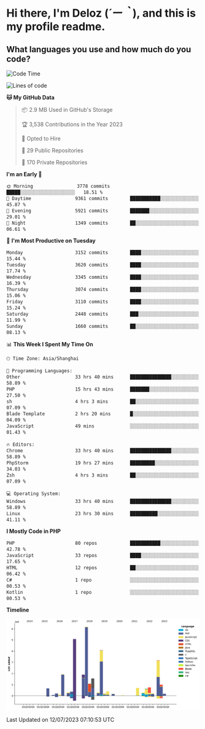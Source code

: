 # **Hi there, I'm Deloz (*´ー｀*), and this is my profile readme.**

## **What languages you use and how much do you code?**

<!--START_SECTION:waka-->
![Code Time](http://img.shields.io/badge/Code%20Time-1%2C887%20hrs%2052%20mins-blue)

![Lines of code](https://img.shields.io/badge/From%20Hello%20World%20I%27ve%20Written-31.3%20million%20lines%20of%20code-blue)

**🐱 My GitHub Data** 

> 📦 2.9 MB Used in GitHub's Storage 
 > 
> 🏆 3,538 Contributions in the Year 2023
 > 
> 💼 Opted to Hire
 > 
> 📜 29 Public Repositories 
 > 
> 🔑 170 Private Repositories 
 > 
**I'm an Early 🐤** 

```text
🌞 Morning                3778 commits        █████░░░░░░░░░░░░░░░░░░░░   18.51 % 
🌆 Daytime                9361 commits        ███████████░░░░░░░░░░░░░░   45.87 % 
🌃 Evening                5921 commits        ███████░░░░░░░░░░░░░░░░░░   29.01 % 
🌙 Night                  1349 commits        ██░░░░░░░░░░░░░░░░░░░░░░░   06.61 % 
```
📅 **I'm Most Productive on Tuesday** 

```text
Monday                   3152 commits        ████░░░░░░░░░░░░░░░░░░░░░   15.44 % 
Tuesday                  3620 commits        ████░░░░░░░░░░░░░░░░░░░░░   17.74 % 
Wednesday                3345 commits        ████░░░░░░░░░░░░░░░░░░░░░   16.39 % 
Thursday                 3074 commits        ████░░░░░░░░░░░░░░░░░░░░░   15.06 % 
Friday                   3110 commits        ████░░░░░░░░░░░░░░░░░░░░░   15.24 % 
Saturday                 2448 commits        ███░░░░░░░░░░░░░░░░░░░░░░   11.99 % 
Sunday                   1660 commits        ██░░░░░░░░░░░░░░░░░░░░░░░   08.13 % 
```


📊 **This Week I Spent My Time On** 

```text
🕑︎ Time Zone: Asia/Shanghai

💬 Programming Languages: 
Other                    33 hrs 40 mins      ███████████████░░░░░░░░░░   58.89 % 
PHP                      15 hrs 43 mins      ███████░░░░░░░░░░░░░░░░░░   27.50 % 
sh                       4 hrs 3 mins        ██░░░░░░░░░░░░░░░░░░░░░░░   07.09 % 
Blade Template           2 hrs 20 mins       █░░░░░░░░░░░░░░░░░░░░░░░░   04.09 % 
JavaScript               49 mins             ░░░░░░░░░░░░░░░░░░░░░░░░░   01.43 % 

🔥 Editors: 
Chrome                   33 hrs 40 mins      ███████████████░░░░░░░░░░   58.89 % 
PhpStorm                 19 hrs 27 mins      █████████░░░░░░░░░░░░░░░░   34.03 % 
Zsh                      4 hrs 3 mins        ██░░░░░░░░░░░░░░░░░░░░░░░   07.09 % 

💻 Operating System: 
Windows                  33 hrs 40 mins      ███████████████░░░░░░░░░░   58.89 % 
Linux                    23 hrs 30 mins      ██████████░░░░░░░░░░░░░░░   41.11 % 
```

**I Mostly Code in PHP** 

```text
PHP                      80 repos            ███████████░░░░░░░░░░░░░░   42.78 % 
JavaScript               33 repos            ████░░░░░░░░░░░░░░░░░░░░░   17.65 % 
HTML                     12 repos            ██░░░░░░░░░░░░░░░░░░░░░░░   06.42 % 
C#                       1 repo              ░░░░░░░░░░░░░░░░░░░░░░░░░   00.53 % 
Kotlin                   1 repo              ░░░░░░░░░░░░░░░░░░░░░░░░░   00.53 % 
```



**Timeline**

![Lines of Code chart](https://raw.githubusercontent.com/deloz/deloz/main/assets/bar_graph.png)


 Last Updated on 12/07/2023 07:10:53 UTC
<!--END_SECTION:waka-->
